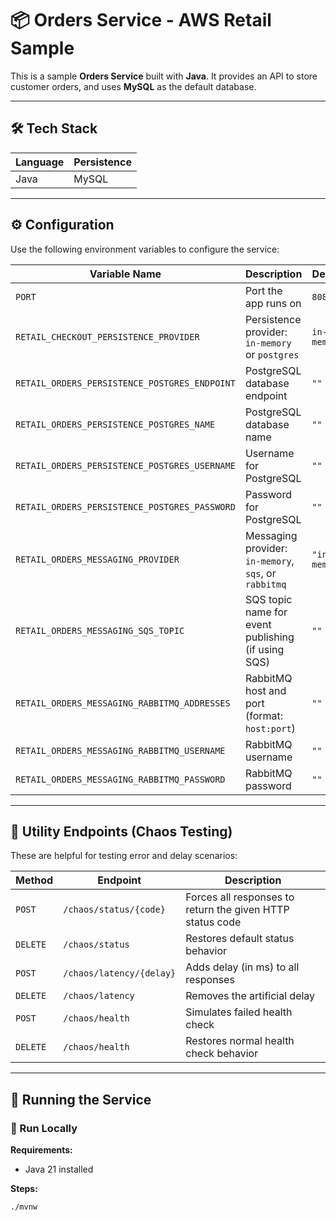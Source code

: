 # 📦 Orders Service - AWS Retail Sample

This is a sample **Orders Service** built with **Java**. It provides an API to store customer orders, and uses **MySQL** as the default database.

---

## 🛠️ Tech Stack

| Language | Persistence |
|----------|-------------|
| Java     | MySQL       |

---

## ⚙️ Configuration

Use the following environment variables to configure the service:

| Variable Name                                 | Description                                                                           | Default       |
|----------------------------------------------|---------------------------------------------------------------------------------------|---------------|
| `PORT`                                       | Port the app runs on                                                                  | `8080`        |
| `RETAIL_CHECKOUT_PERSISTENCE_PROVIDER`       | Persistence provider: `in-memory` or `postgres`                                       | `in-memory`   |
| `RETAIL_ORDERS_PERSISTENCE_POSTGRES_ENDPOINT`| PostgreSQL database endpoint                                                          | `""`          |
| `RETAIL_ORDERS_PERSISTENCE_POSTGRES_NAME`    | PostgreSQL database name                                                              | `""`          |
| `RETAIL_ORDERS_PERSISTENCE_POSTGRES_USERNAME`| Username for PostgreSQL                                                               | `""`          |
| `RETAIL_ORDERS_PERSISTENCE_POSTGRES_PASSWORD`| Password for PostgreSQL                                                               | `""`          |
| `RETAIL_ORDERS_MESSAGING_PROVIDER`           | Messaging provider: `in-memory`, `sqs`, or `rabbitmq`                                 | `"in-memory"` |
| `RETAIL_ORDERS_MESSAGING_SQS_TOPIC`          | SQS topic name for event publishing (if using SQS)                                   | `""`          |
| `RETAIL_ORDERS_MESSAGING_RABBITMQ_ADDRESSES` | RabbitMQ host and port (format: `host:port`)                                          | `""`          |
| `RETAIL_ORDERS_MESSAGING_RABBITMQ_USERNAME`  | RabbitMQ username                                                                     | `""`          |
| `RETAIL_ORDERS_MESSAGING_RABBITMQ_PASSWORD`  | RabbitMQ password                                                                     | `""`          |

---

## 🧪 Utility Endpoints (Chaos Testing)

These are helpful for testing error and delay scenarios:

| Method   | Endpoint                   | Description                                                   |
|----------|----------------------------|---------------------------------------------------------------|
| `POST`   | `/chaos/status/{code}`     | Forces all responses to return the given HTTP status code     |
| `DELETE` | `/chaos/status`            | Restores default status behavior                              |
| `POST`   | `/chaos/latency/{delay}`   | Adds delay (in ms) to all responses                           |
| `DELETE` | `/chaos/latency`           | Removes the artificial delay                                  |
| `POST`   | `/chaos/health`            | Simulates failed health check                                 |
| `DELETE` | `/chaos/health`            | Restores normal health check behavior                         |

---

## 🚀 Running the Service

### 🔹 Run Locally

**Requirements:**
- Java 21 installed

**Steps:**
```bash
./mvnw
